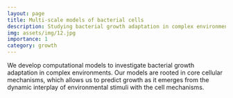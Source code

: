 ```yaml
---
layout: page
title: Multi-scale models of bacterial cells
description: Studying bacterial growth adaptation in complex environments
img: assets/img/12.jpg
importance: 1
category: growth
---
```


We develop computational models to investigate bacterial growth adaptation in complex environments. Our models are rooted in core cellular mechanisms, which allows us to predict growth as it emerges from the dynamic interplay of environmental stimuli with the cell mechanisms.